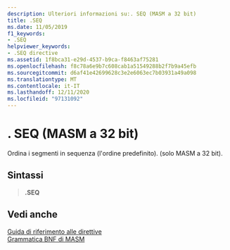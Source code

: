 ```yaml
---
description: Ulteriori informazioni su:. SEQ (MASM a 32 bit)
title: .SEQ
ms.date: 11/05/2019
f1_keywords:
- .SEQ
helpviewer_keywords:
- .SEQ directive
ms.assetid: 1f8bca31-e29d-4537-b9ca-f8463af75281
ms.openlocfilehash: f8c78a6e9b7c608cab1a51549288b2f7b9a45efb
ms.sourcegitcommit: d6af41e42699628c3e2e6063ec7b03931a49a098
ms.translationtype: MT
ms.contentlocale: it-IT
ms.lasthandoff: 12/11/2020
ms.locfileid: "97131092"
---
```

# <a name="seq-32-bit-masm"></a>. SEQ (MASM a 32 bit)

Ordina i segmenti in sequenza (l'ordine predefinito). (solo MASM a 32 bit).

## <a name="syntax"></a>Sintassi

> **.SEQ**

## <a name="see-also"></a>Vedi anche

[Guida di riferimento alle direttive](directives-reference.md)\
[Grammatica BNF di MASM](masm-bnf-grammar.md)
